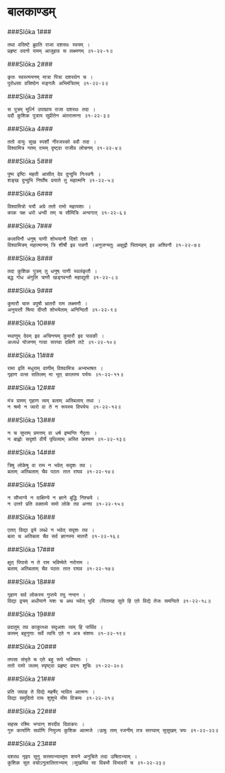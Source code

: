 बालकाण्डम्
===============================


###Slōka 1###


    तथा वसिष्टे ब्रुवति राजा दशरथः स्वयम् ।
    प्रहृष्ट वदनो रामम् आजुहाव स लक्ष्मणम् ॥१-२२-१॥


###Slōka 2###


    कृतः स्वस्त्ययनम् मात्रा पित्रा दशरथेन च ।
    पुरोधसा वसिष्ठेन मङ्गलैः अभिमंत्रितम् ॥१-२२-२॥


###Slōka 3###


    स पुत्रम् मूर्ध्नि उपाघ्राय राजा दशरथः तदा ।
    ददौ कुशिक पुत्राय सुप्रीतेन अंतरात्मना ॥१-२२-३॥


###Slōka 4###


    ततो वायुः सुख स्पर्शो नीरजस्को ववौ तदा ।
    विश्वामित्र गतम् रामम् दृष्ट्वा राजीव लोचनम् ॥१-२२-४॥


###Slōka 5###


    पुष्प वृष्टिः महती आसीत् देव दुन्दुभि निःस्वनैः ।
    शङ्ख दुन्दुभि निर्घोषः प्रयाते तु महात्मनि ॥१-२२-५॥


###Slōka 6###


    विश्वामित्रो ययौ अग्रे ततो रामो महायशाः ।
    काक पक्ष धरो धन्वी तम् च सौमित्रिः अन्वगात् ॥१-२२-६॥


###Slōka 7###


    कलापिनौ धनुष् पाणी शोभयानौ दिशो दश ।
    विश्वामित्रम् महात्मानम् त्रि शीर्षौ इव पन्नगौ ।अनुजग्मतुः अक्षुद्रौ पितामहम् इव अश्विनौ ॥१-२२-७॥


###Slōka 8###


    तदा कुशिक पुत्रम् तु धनुष् पाणी स्वलंकृतौ ।
    बद्ध गोध अंगुलि त्राणौ खड्गवन्तौ महाद्युती ॥१-२२-८॥


###Slōka 9###


    कुमारौ चारु वपुषौ भ्रातरौ राम लक्ष्मणौ ।
    अनुयातौ श्रिया दीप्तौ शोभयेताम् अनिन्दितौ ॥१-२२-९॥


###Slōka 10###


    स्थाणुम् देवम् इव अचिन्त्यम् कुमारौ इव पावकी ।
    अध्यर्ध योजनम् गत्वा सरय्वा दक्षिणे तटे ॥१-२२-१०॥


###Slōka 11###


    रामा इति मधुराम् वाणीम् विश्वामित्रः अभ्यभाषत ।
    गृहाण वत्स सलिलम् मा भूत् कालस्य पर्ययः ॥१-२२-११॥


###Slōka 12###


    मंत्र ग्रामम् गृहाण त्वम् बलाम् अतिबलाम् तथा ।
    न श्रमो न ज्वरो वा ते न रूपस्य विपर्ययः ॥१-२२-१२॥


###Slōka 13###


    न च सुप्तम् प्रमत्तम् वा धर्ष इष्यन्ति नैरृताः ।
    न बाह्वोः सदृशो वीर्ये पृथिव्याम् अस्ति कश्चन ॥१-२२-१३॥


###Slōka 14###


    त्रिषु लोकेषु वा राम न भवेत् सदृशः तव ।
    बलाम् अतिबलाम् चैव पठतः तात राघव ॥१-२२-१४॥


###Slōka 15###


    न सौभाग्ये न दाक्षिण्ये न ज्ञाने बुद्धि निश्चये ।
    न उत्तरे प्रति वक्तव्ये समो लोके तव अनघ ॥१-२२-१५॥


###Slōka 16###


    एतत् विद्या द्वये लब्धे न भवेत् सदृशः तव ।
    बला च अतिबला चैव सर्व ज्ञानस्य मातरौ ॥१-२२-१६॥


###Slōka 17###


    क्षुत् पिपासे न ते राम भविष्येते नरोत्तम ।
    बलाम् अतिबलाम् चैव पठतः तात राघव ॥१-२२-१७॥


###Slōka 18###


    गृहाण सर्व लोकस्य गुप्तये रघु नन्दन ।
    विद्या द्वयम् अधीयाने यशः च अथ भवेत् भुवि ।पितामह सुते हि एते विद्ये तेजः समन्विते ॥१-२२-१८॥


###Slōka 19###


    प्रदातुम् तव काकुत्थ्स सदृअशः त्वम् हि पार्थिव ।
    कामम् बहुगुणाः सर्वे त्वयि एते न अत्र संशयः ॥१-२२-१९॥


###Slōka 20###


    तपसा संभृते च एते बहु रूपे भविष्यतः ।
    ततो रामो जलम् स्पृष्ट्वा प्रहृष्ट वदनः शुचिः ॥१-२२-२०॥


###Slōka 21###


    प्रति जग्राह ते विद्ये महर्षेर् भावित आत्मनः ।
    विद्या समुदितो रामः शुशुभे भीम विक्रमः ॥१-२२-२१॥


###Slōka 22###


    सहस्र रश्मिः भग्वान् शरदीव दिवाकरः ।
    गुरु कार्याणि सर्वाणि नियुज्य कुशिक आत्मजे ।ऊषुः ताम् रजनीम् तत्र सरय्वाम् सुसुखम् त्रयः ॥१-२२-२२॥


###Slōka 23###


    दशरथ नृइप सूनु सत्तमाभ्याम्तृण शयने अनुचिते तदा उषिताभ्याम् ।
    कुशिक सुत वचोऽनुलालिताभ्याम् ।सुखमिव सा विबभौ विभावरी च ॥१-२२-२३॥


